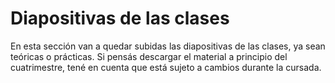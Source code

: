# Diapositivas de las clases

En esta sección van a quedar subidas las diapositivas de las clases, ya sean teóricas o prácticas. Si pensás descargar el material a principio del cuatrimestre, tené en cuenta que está sujeto a cambios durante la cursada.
